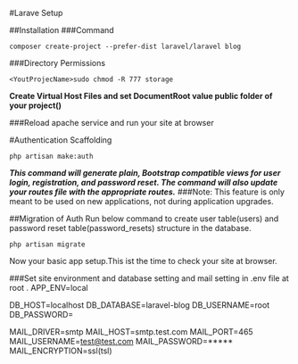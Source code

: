 #Larave Setup

##Installation
###Command
```
composer create-project --prefer-dist laravel/laravel blog
```
###Directory Permissions
```
<YoutProjecName>sudo chmod -R 777 storage

```
**Create Virtual Host Files and set DocumentRoot value public folder of your project(<YoutProjecName>)**

###Reload apache service and run your site at browser

#Authentication Scaffolding

```
php artisan make:auth
```
***This command will generate plain, Bootstrap compatible views for user login, registration, and password reset. The command will also update your routes file with the appropriate routes.***
###Note: This feature is only meant to be used on new applications, not during application upgrades.

##Migration of Auth
Run below command to create user table(users) and password reset table(password_resets) structure in the database.
```
php artisan migrate 
````
Now your basic app setup.This ist the time to check your site at browser.

###Set site environment and database setting and mail setting in .env file at root .
APP_ENV=local

DB_HOST=localhost
DB_DATABASE=laravel-blog
DB_USERNAME=root
DB_PASSWORD=

MAIL_DRIVER=smtp
MAIL_HOST=smtp.test.com
MAIL_PORT=465
MAIL_USERNAME=test@test.com
MAIL_PASSWORD=*****
MAIL_ENCRYPTION=ssl(tsl)




